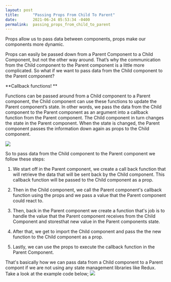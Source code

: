 ```yaml
---
layout: post
title:      "Passing Props From Child To Parent"
date:       2021-06-24 05:53:34 -0400
permalink:  passing_props_from_child_to_parent
---
```



Props allow us to pass data between components, props make our components more dynamic.

Props can easily be passed down from a Parent Component to a Child Component, but not the other way around. That’s why the communication from the Child component to the Parent component is a little more complicated. So what if we want to pass data from the Child component to the Parent component?

**Callback functions! **

Functions can be passed around from a Child component to a Parent component, the Child component can use these functions to update the Parent component’s state. In other words, we pass the data from the Child component to the Parent component as an argument into a callback function from the Parent component. The Child component in turn changes the state in the Parent component. When the state is changed, the Parent component passes the information down again as props to the Child component.

![](https://www.thecodebuzz.com/wp-content/uploads/2020/06/React-How-to-Pass-Data-From-child-Component-to-Parent-Component-394x520.jpg)

So to pass data from the Child component to the Parent component we follow these steps: 

1. We start off in the Parent component, we create a call back function that will retrieve the data that will be sent back by the Child component. This callback function will be passed to the Child component as a prop.

2. Then in the Child component, we call the Parent component's callback function using the props and we pass a value that the Parent component could react to.

3. Then, back in the Parent component we create a function that's job is to handle the value that the Parent component receives from the Child Component and storesthat new value in the Parent components state.

4. After that, we get to import the Child component and pass the the new function to the Child component as a prop.

5. Lastly, we can use the props to execute the callback function in the Parent Component.


That's basically how we can pass data from a Child component to a Parent compont if we are not using any state management libraries like Redux. Take a look at the example code below;
![](https://www.codegrepper.com/codeimages/pass-data-from-child-component-to-parent-component-react.png)



